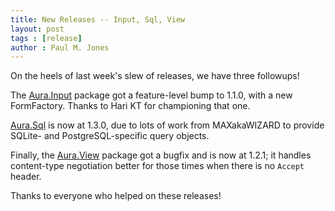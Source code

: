 ```yaml
---
title: New Releases -- Input, Sql, View
layout: post
tags : [release]
author : Paul M. Jones
---
```


On the heels of last week's slew of releases, we have three followups!

The [Aura.Input][] package got a feature-level bump to 1.1.0, with a new FormFactory. Thanks to Hari KT for championing that one.

[Aura.Sql][] is now at 1.3.0, due to lots of work from MAXakaWIZARD to provide SQLite- and PostgreSQL-specific query objects.

Finally, the [Aura.View][] package got a bugfix and is now at 1.2.1; it handles content-type negotiation better for those times when there is no `Accept` header.

Thanks to everyone who helped on these releases!

[Aura.Input]: https://github.com/auraphp/Aura.Input
[Aura.Sql]: https://github.com/auraphp/Aura.Sql
[Aura.View]: https://github.com/auraphp/Aura.View
